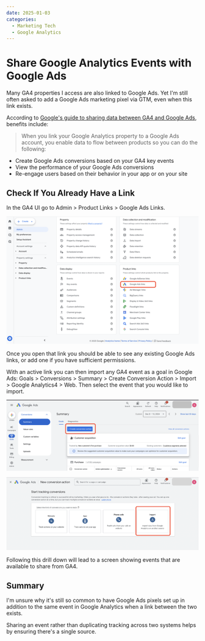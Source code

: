 ```yaml
---
date: 2025-01-03
categories:
  - Marketing Tech
  - Google Analytics
---
```


# Share Google Analytics Events with Google Ads

Many GA4 properties I access are also linked to Google Ads. Yet I'm still often asked to add a Google Ads marketing pixel via GTM, even when this link exists. <!-- more -->


According to [Google's guide to sharing data between GA4 and Google Ads](https://support.google.com/analytics/answer/9379420?hl=en#zippy=%2Cin-this-article), benefits include:

> When you link your Google Analytics property to a Google Ads account, you enable data to flow between products so you can do the following:

- Create Google Ads conversions based on your GA4 key events
- View the performance of your Google Ads conversions
- Re-engage users based on their behavior in your app or on your site

## Check If You Already Have a Link

In the GA4 UI go to Admin > Product Links > Google Ads Links.

![Google Analytics Ads Link in Admin Area](../images/Google_Analytics_Google_Ads_Links.png)

Once you open that link you should be able to see any existing Google Ads links, or add one if you have sufficient permissions.

With an active link you can then import any GA4 event as a goal in Google Ads: Goals > Conversions > Summary > Create Conversion Action > Import > Google Analytics4 > Web. Then select the event that you would like to import.

![Google Ads Link GA4 Create Conversion Action](../images/Google_Ads_Link_GA4_Create_Conversion_Action.png)

![Google Ads Import GA4 Event Select Kind of Event](../images/Google_Ads_Import_GA4_Event_Select_Kind_of_Event.png)

Following this drill down will lead to a screen showing events that are available to share from GA4.

## Summary

I'm unsure why it's still so common to have Google Ads pixels set up in addition to the same event in Google Analytics when a link between the two exists. 

Sharing an event rather than duplicating tracking across two systems helps by ensuring there's a single source.